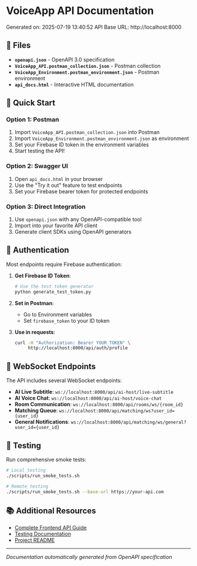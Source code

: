 # VoiceApp API Documentation

Generated on: 2025-07-19 13:40:52
API Base URL: http://localhost:8000

## 📁 Files

- **`openapi.json`** - OpenAPI 3.0 specification
- **`VoiceApp_API.postman_collection.json`** - Postman collection
- **`VoiceApp_Environment.postman_environment.json`** - Postman environment
- **`api_docs.html`** - Interactive HTML documentation

## 🚀 Quick Start

### Option 1: Postman
1. Import `VoiceApp_API.postman_collection.json` into Postman
2. Import `VoiceApp_Environment.postman_environment.json` as environment
3. Set your Firebase ID token in the environment variables
4. Start testing the API!

### Option 2: Swagger UI
1. Open `api_docs.html` in your browser
2. Use the "Try it out" feature to test endpoints
3. Set your Firebase bearer token for protected endpoints

### Option 3: Direct Integration
1. Use `openapi.json` with any OpenAPI-compatible tool
2. Import into your favorite API client
3. Generate client SDKs using OpenAPI generators

## 🔑 Authentication

Most endpoints require Firebase authentication:

1. **Get Firebase ID Token**:
   ```bash
   # Use the test token generator
   python generate_test_token.py
   ```

2. **Set in Postman**:
   - Go to Environment variables
   - Set `firebase_token` to your ID token

3. **Use in requests**:
   ```bash
   curl -H "Authorization: Bearer YOUR_TOKEN" \
        http://localhost:8000/api/auth/profile
   ```

## 📡 WebSocket Endpoints

The API includes several WebSocket endpoints:

- **AI Live Subtitle**: `ws://localhost:8000/api/ai-host/live-subtitle`
- **AI Voice Chat**: `ws://localhost:8000/api/ai-host/voice-chat`
- **Room Communication**: `ws://localhost:8000/api/rooms/ws/{room_id}`
- **Matching Queue**: `ws://localhost:8000/api/matching/ws?user_id={user_id}`
- **General Notifications**: `ws://localhost:8000/api/matching/ws/general?user_id={user_id}`

## 🧪 Testing

Run comprehensive smoke tests:
```bash
# Local testing
./scripts/run_smoke_tests.sh

# Remote testing
./scripts/run_smoke_tests.sh --base-url https://your-api.com
```

## 📚 Additional Resources

- [Complete Frontend API Guide](../FRONTEND_API_GUIDE.md)
- [Testing Documentation](../TESTING.md)
- [Project README](../README.md)

---

*Documentation automatically generated from OpenAPI specification*
